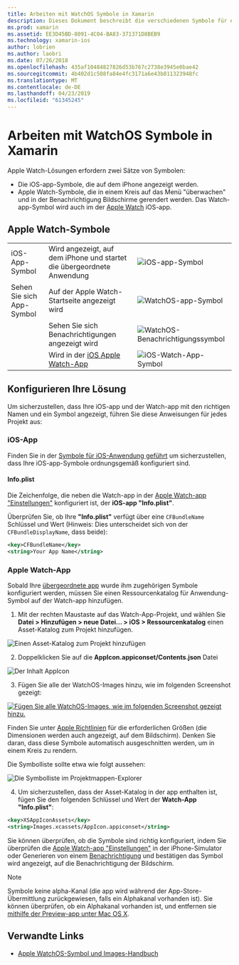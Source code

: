```yaml
---
title: Arbeiten mit WatchOS Symbole in Xamarin
description: Dieses Dokument beschreibt die verschiedenen Symbole für eine WatchOS-Anwendung und eine Projektmappe einrichten, um diese Symbole einzuschließen.
ms.prod: xamarin
ms.assetid: EE3D45BD-8091-4C04-BA83-371371D8BEB9
ms.technology: xamarin-ios
author: lobrien
ms.author: laobri
ms.date: 07/26/2018
ms.openlocfilehash: 435af10484827826d53b767c2738e3945e0bae42
ms.sourcegitcommit: 4b402d1c508fa84e4fc3171a6e43b811323948fc
ms.translationtype: MT
ms.contentlocale: de-DE
ms.lasthandoff: 04/23/2019
ms.locfileid: "61345245"
---
```

# <a name="working-with-watchos-icons-in-xamarin"></a>Arbeiten mit WatchOS Symbole in Xamarin

Apple Watch-Lösungen erfordern zwei Sätze von Symbolen:

* Die iOS-app-Symbole, die auf dem iPhone angezeigt werden.
* Apple Watch-Symbole, die in einem Kreis auf das Menü "überwachen" und in der Benachrichtigung Bildschirme gerendert werden. Das Watch-app-Symbol wird auch im der [Apple Watch](~/ios/watchos/app-fundamentals/settings.md) iOS-app.

## <a name="apple-watch-icons"></a>Apple Watch-Symbole

| | | |
|-|-|-|
|iOS-App-Symbol|Wird angezeigt, auf dem iPhone und startet die übergeordnete Anwendung|![iOS-app-Symbol](icons-images/icon-ios.png)|
|Sehen Sie sich App-Symbol|Auf der Apple Watch-Startseite angezeigt wird|![WatchOS-app-Symbol](icons-images/icon-home.png)|
||Sehen Sie sich Benachrichtigungen angezeigt wird|![WatchOS-Benachrichtigungssymbol](icons-images/notification-icon.png)|
||Wird in der [iOS Apple Watch-App](~/ios/watchos/app-fundamentals/settings.md)|![iOS-Watch-App-Symbol](icons-images/watch-app-sml.png)|

## <a name="configuring-your-solution"></a>Konfigurieren Ihre Lösung

Um sicherzustellen, dass Ihre iOS-app und der Watch-app mit den richtigen Namen und ein Symbol angezeigt, führen Sie diese Anweisungen für jedes Projekt aus:

### <a name="ios-app"></a>iOS-App

Finden Sie in der [Symbole für iOS-Anwendung geführt](~/ios/app-fundamentals/images-icons/app-icons.md) um sicherzustellen, dass Ihre iOS-app-Symbole ordnungsgemäß konfiguriert sind.

#### <a name="infoplist"></a>Info.plist

Die Zeichenfolge, die neben die Watch-app in der [Apple Watch-app "Einstellungen"](~/ios/watchos/app-fundamentals/settings.md) konfiguriert ist, der **iOS-app "Info.plist"**.

Überprüfen Sie, ob Ihre **"Info.plist"** verfügt über eine `CFBundleName` Schlüssel und Wert (Hinweis: Dies unterscheidet sich von der `CFBundleDisplayName`, dass beide):

```xml
<key>CFBundleName</key>
<string>Your App Name</string>
```

### <a name="apple-watch-app"></a>Apple Watch-App

Sobald Ihre [übergeordnete app](~/ios/watchos/app-fundamentals/parent-app.md) wurde ihm zugehörigen Symbole konfiguriert werden, müssen Sie einen Ressourcenkatalog für Anwendung-Symbol auf der Watch-app hinzufügen.

1. Mit der rechten Maustaste auf das Watch-App-Projekt, und wählen Sie **Datei > Hinzufügen > neue Datei… > iOS > Ressourcenkatalog** einen Asset-Katalog zum Projekt hinzufügen.

 ![](icons-images/newasset.png "Einen Asset-Katalog zum Projekt hinzufügen")

2. Doppelklicken Sie auf die **AppIcon.appiconset/Contents.json** Datei

  ![](icons-images/xcassets-iconset-sml.png "Der Inhalt AppIcon")

3. Fügen Sie alle der WatchOS-Images hinzu, wie im folgenden Screenshot gezeigt:

  [![](icons-images/appicons-sml.png "Fügen Sie alle WatchOS-Images, wie im folgenden Screenshot gezeigt hinzu.")](icons-images/appicons.png#lightbox)

  Finden Sie unter [Apple Richtlinien](https://developer.apple.com/design/human-interface-guidelines/watchos/icons-and-images/menu-icons/) für die erforderlichen Größen (die Dimensionen werden auch angezeigt, auf dem Bildschirm). Denken Sie daran, dass diese Symbole automatisch ausgeschnitten werden, um in einem Kreis zu rendern.

  Die Symbolliste sollte etwa wie folgt aussehen:

  ![](icons-images/xcassets-complete-sml.png "Die Symbolliste im Projektmappen-Explorer")

4. Um sicherzustellen, dass der Asset-Katalog in der app enthalten ist, fügen Sie den folgenden Schlüssel und Wert der **Watch-App "Info.plist"**:

```xml
<key>XSAppIconAssets</key>
<string>Images.xcassets/AppIcon.appiconset</string>
```

Sie können überprüfen, ob die Symbole sind richtig konfiguriert, indem Sie überprüfen die [Apple Watch-app "Einstellungen"](~/ios/watchos/app-fundamentals/settings.md) in der iPhone-Simulator oder Generieren von einem [Benachrichtigung](~/ios/watchos/platform/notifications.md) und bestätigen das Symbol wird angezeigt, auf die Benachrichtigung der Bildschirm.

> [!NOTE]
> Symbole keine alpha-Kanal (die app wird während der App-Store-Übermittlung zurückgewiesen, falls ein Alphakanal vorhanden ist). Sie können überprüfen, ob ein Alphakanal vorhanden ist, und entfernen sie [mithilfe der Preview-app unter Mac OS X](~/ios/watchos/troubleshooting.md#noalpha).


## <a name="related-links"></a>Verwandte Links

- [Apple WatchOS-Symbol und Images-Handbuch](https://developer.apple.com/design/human-interface-guidelines/watchos/icons-and-images/)
